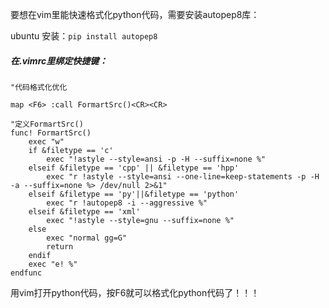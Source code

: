 要想在vim里能快速格式化python代码，需要安装autopep8库：

ubuntu 安装：```pip install autopep8```



##### 在.vimrc里绑定快捷键：

```shell
"代码格式化优化

map <F6> :call FormartSrc()<CR><CR>

"定义FormartSrc()
func! FormartSrc()
    exec "w"
    if &filetype == 'c'
        exec "!astyle --style=ansi -p -H --suffix=none %"
    elseif &filetype == 'cpp' || &filetype == 'hpp'
        exec "r !astyle --style=ansi --one-line=keep-statements -p -H -a --suffix=none %> /dev/null 2>&1"
    elseif &filetype == 'py'||&filetype == 'python'
        exec "r !autopep8 -i --aggressive %"
    elseif &filetype == 'xml'
        exec "!astyle --style=gnu --suffix=none %"
    else
        exec "normal gg=G"
        return
    endif
    exec "e! %"
endfunc
```

用vim打开python代码，按F6就可以格式化python代码了！！！
